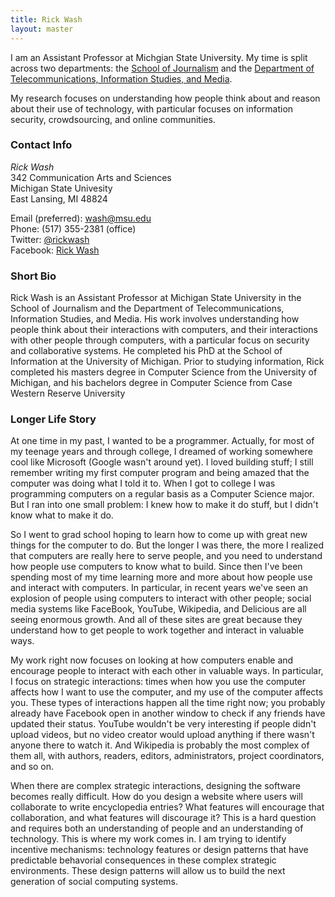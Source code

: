 ```yaml
---
title: Rick Wash
layout: master
---
```


I am an Assistant Professor at Michgian State University. My time is split across two departments: the [School of
Journalism](http://jrn.msu.edu) and the [Department of Telecommunications, Information Studies, and
Media](http://tc.msu.edu).

My research focuses on understanding how people think about and reason about their use of technology, with particular
focuses on information security, crowdsourcing, and online communities.

### Contact Info

*Rick Wash*  
342 Communication Arts and Sciences  
Michigan State Univesity  
East Lansing, MI 48824  

Email (preferred): [wash@msu.edu](mailto:wash@msu.edu)  
Phone: (517) 355-2381 (office)   
Twitter: [@rickwash](http://twitter.com/rickwash)  
Facebook: [Rick Wash](http://facebook.com/rwash)

### Short Bio

Rick Wash is an Assistant Professor at Michigan State University in the School of Journalism and the Department of
Telecommunications, Information Studies, and Media. His work involves understanding how people think about their
interactions with computers, and their interactions with other people through computers, with a particular focus on
security and collaborative systems.  He completed his PhD at the School of Information at the University of Michigan.
Prior to studying information, Rick completed his masters degree in Computer Science from the University of Michigan,
and his bachelors degree in Computer Science from Case Western Reserve University

### Longer Life Story

At one time in my past, I wanted to be a programmer.   Actually, for most of my teenage years and through college, I
dreamed of working somewhere cool like Microsoft (Google wasn't around yet).   I loved building stuff; I still remember
writing my first computer program and being amazed that the computer was doing what I told it to.  When I got to college
I was programming computers on a regular basis as a Computer Science major.  But I ran into one small problem:  I knew
how to make it do stuff, but I didn't know what to make it do.

So I went to grad school hoping to learn how to come up with great new things for the computer to do.  But the longer I
was there, the more I realized that computers are really here to serve people, and you need to understand how people use
computers to know what to build.  Since then I've been spending most of my time learning more and more about how people
use and interact with computers.   In particular, in recent years we've seen an explosion of people using computers to
interact with other people; social media systems like FaceBook, YouTube, Wikipedia, and Delicious are all seeing
enormous growth.  And all of these sites are great because they understand how to get people to work together and
interact in valuable ways.

My work right now focuses on looking at how computers enable and encourage people to interact with each other in
valuable ways.  In particular, I focus on strategic interactions: times when how you use the computer affects how I want
to use the computer, and my use of the computer affects you.  These types of interactions happen all the time right now;
you probably already have Facebook open in another window to check if any friends have updated their status.  YouTube
wouldn't be very interesting if people didn't upload videos, but no video creator would upload anything if there wasn't
anyone there to watch it.  And Wikipedia is probably the most complex of them all, with authors, readers, editors,
administrators, project coordinators, and so on.

When there are complex strategic interactions, designing the software becomes really difficult.   How do you design a
website where users will collaborate to write encyclopedia entries?  What features will encourage that collaboration,
and what features will discourage it?  This is a hard question and requires both an understanding of people and an
understanding of technology.  This is where my work comes in.  I am trying to identify incentive mechanisms: technology
features or design patterns that have predictable behavorial consequences in these complex strategic environments.
These design patterns will allow us to build the next generation of social computing systems.
